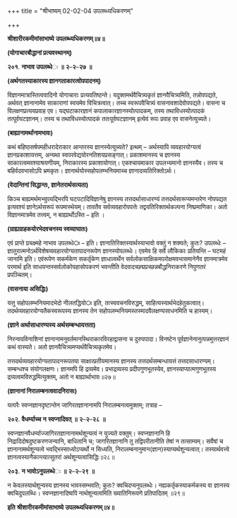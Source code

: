+++
title = "श्रीभाष्यम् 02-02-04 उपलब्ध्यधिकरणम्"

+++
<div claऽऽ="elementor-widget-container">

**श्रीशारीरकमीमांसाभाष्ये** **उपलब्ध्यधिकरणम्॥४॥**

**(योगाचारबौद्धानां प्रत्यवस्थानम्)**

**२०१**. **नाभाव** **उपलब्धे**ः **॥** **२**–**२**–**२७** **॥**

**(अर्थगतस्याकारस्य ज्ञानगताकारत्वोपपादनम्)**

विज्ञानमात्रास्तित्ववादिनो योगाचाराः प्रत्यवतिष्ठन्ते। यदुक्तमर्थवैचित्र्यकृतं ज्ञानवैचित्र्यमिति, तन्नोपपद्यते, अर्थवत् ज्ञानानामेव साकाराणां स्वयमेव विचित्रत्वात्। तच्च स्वरूपवैचित्र्यं वासनावशादेवोपपद्यते। वासना च विलक्षणप्रत्ययप्रवाह एव। यद्घटाकारज्ञानं कपालाकारज्ञानस्योत्पादकम्, तस्य तथाविधस्योत्पादकं तत्पूर्वघटज्ञानम्। तस्य च तथाविधस्योत्पादकं ततःपूर्वघटज्ञानम् इत्येवं रूपः प्रवाह एव वासनेत्युच्यते।

**(बाह्यानामर्थानामभावः)**

कथं बहिष्ठसर्षपमहीधरादेराकार आन्तरस्य ज्ञानस्येत्युच्यते? इत्थम् – अर्थस्यापि व्यवहारयोग्यत्वं ज्ञानप्रकाशायत्तम्, अन्यथा स्वपरवेद्ययोरनतिशयप्रसङ्गात्। प्रकाशमानस्य च ज्ञानस्य साकारत्वमवश्याश्रयणीयम्, निराकारस्य प्रकाशायोगात्। एकश्चायमाकार उपलभ्यमानो ज्ञानस्यैव। तस्य च बहिर्वदवभासोऽपि भ्रमकृतः। ज्ञानार्थयोस्सहोपलम्भनियमाच्च ज्ञानादव्यतिरिक्तोऽर्थः।

**(वेदान्तिनां सिद्धान्तः, ज्ञानेतरार्थसत्यता)**

किञ्च बाह्यमर्थमभ्युपयद्भिरपि घटपटादिविज्ञानेषु ज्ञानस्य तत्तदर्थासाधारण्यं तत्तदर्थसारूप्यमन्तरेण नोपपद्यत इत्यवश्यं ज्ञानेऽर्थसरूपं रूपमास्थेयम्। तावतैव सर्वव्यवहारोपपत्तेः तद्वयतिरिक्तार्थकल्पना निष्प्रमाणिका। अतो विज्ञानमात्रमेव तत्त्वम्, न बाह्यार्थोऽस्ति – इति ।

**(ग्राह्यग्राहकयोरभेदवचनस्य स्वव्याघातः)**

एवं प्राप्ते प्रचक्ष्महे नाभाव उपलब्धे**ः** – इति। ज्ञानातिरिक्तस्यार्थस्याभावो वक्तुं न शक्यते; कुतः? उपलब्धेः – ज्ञातुरात्मनोऽर्थविशेषव्यवहारयोग्यतापादनरूपेण ज्ञानस्योपलब्धेः। एवमेव हि सर्वे लौकिकाः प्रतियन्ति – घटमहं जानामि इति। एवंरूपेण सकर्मकेण सकर्तृकेण ज्ञाधात्वर्थेन सर्वलोकसाक्षिकमपरोक्षमवभासमानेनैव ज्ञानमात्रमेव परमार्थ इति साधयन्तस्सर्वलोकोपहासोपकरणं भवन्तीति वेदवादच्छद्मप्रच्छन्नबौद्धनिराकरणे निपुणतरं प्रपञ्चितम्।

**(वासनाया असिद्धिः)**

यत्तु सहोपलम्भनियमादभेदो नीलतद्धियो**ः** इति, तत्स्ववचनविरुद्धम्, साहित्यस्यार्थभेदहेतुकत्वात्। तदर्थव्यवहारयोग्यतैकस्वरूपस्य ज्ञानस्य तेन सहोपलम्भनियमस्तस्मादवैलक्षण्यसाधनमिति च हास्यम्।

**(ज्ञाने अर्थासाधारण्यस्य अर्थसम्बन्धायत्तता)**

निरन्वयविनाशिनां ज्ञानानामनुवर्तमानस्थिराकारविरहाद्वासना च दुरुपपादा। विनष्टेन पूर्वज्ञानेनानुत्पन्नमुत्तरज्ञानं कथं वास्यते। अतो ज्ञानवैचित्र्यमप्यर्थवैचित्र्यकृतमेव।

तत्तदर्थव्यवहारयोग्यतापादनरूपतया साक्षात्प्रतीयमानस्य ज्ञानस्य तत्तदर्थसम्बन्धायत्तं तत्तदसाधारण्यम्। सम्बन्धश्च संयोगलक्षणः। ज्ञानमपि हि द्रव्यमेव। प्रभाद्रव्यस्य प्रदीपगुणभूतस्येव, ज्ञानस्याप्यात्मगुणभूतस्य द्रव्यत्वमविरुद्धमित्युक्तम्, अतो न बाह्यार्थाभावः॥२७॥

**(ज्ञानानां निरालम्बनत्ववादनिरासः)**

यत्परैः स्वप्नज्ञानदृष्टान्तेन जागिरतज्ञानानामपि निरालम्बनत्वमुक्तम्; तत्राह –

**२०२**. **वैधर्म्याच्च** **न** **स्वप्नादिवत्** **॥** **२**–**२**–**२८** **॥**

स्वप्नज्ञानवैधर्म्याज्जागिरतज्ञानानामर्थशून्यत्वं न युज्यते वक्तुम्। स्वप्नज्ञानानि हि निद्रादिदोषदुष्टकरणजन्यानि, बाधितानि च; जागरितज्ञानानि तु तद्विपरीतानीति तेषां न तत्साम्यम्। सर्वेषां च ज्ञानानामर्थशून्यत्वे भवद्भिस्साध्योऽप्यर्थो न सिध्यति, निरालम्बनानुमान(ज्ञान)स्याप्यर्थशून्यत्वात्। तस्यार्थवत्त्वे ज्ञानत्वस्यानैकान्त्यात्सुतरां अर्थशून्यत्वासिद्धिः॥२८॥

**२०३**. **न** **भावोऽनुपलब्धे**ः **॥** **२**–**२**–**२९** **॥**

न केवलस्यार्थशून्यस्य ज्ञानस्य भावस्सम्भवति; कुतः? क्वचिदप्यनुपलब्धेः। नह्यकर्तृकस्याकर्मकस्य वा ज्ञानस्य क्वचिदुपलब्धिः। स्वप्नज्ञानादिष्वपि नार्थशून्यत्वमिति ख्यातिनिरूपणे प्रतिपादितम् ॥२९॥

**इति** **श्रीशारीरकमीमांसाभाष्ये** **उपलब्ध्यधिकरणम्॥४॥**

</div>
